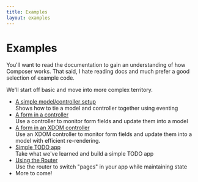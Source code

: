 ```yaml
---
title: Examples
layout: examples
---
```


# Examples

You'll want to read the documentation to gain an understanding of how Composer
works. That said, I hate reading docs and much prefer a good selection of
example code.

We'll start off basic and move into more complex territory.

- [A simple model/controller setup](examples/model-controller)  
Shows how to tie a model and controller together using eventing
- [A form in a controller](examples/controller-form)  
Use a controller to monitor form fields and update them into a model
- [A form in an XDOM controller](examples/controller-xdom)  
Use an XDOM controller to monitor form fields and update them into a model
with efficient re-rendering.
- [Simple TODO app](examples/todo)  
Take what we've learned and build a simple TODO app
- [Using the Router](examples/router)  
Use the router to switch "pages" in your app while maintaining state
- More to come!

<!--
- [Filter collection usage](examples/filtercollection)  
Learn how to use a filter collection and when it's appropriate
-->
